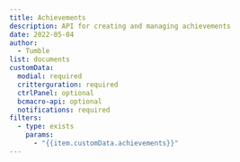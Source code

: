 ```yaml
---
title: Achievements
description: API for creating and managing achievements
date: 2022-05-04
author:
  - Tumble
list: documents
customData:
  modial: required
  critterguration: required
  ctrlPanel: optional
  bcmacro-api: optional
  notifications: required
filters:
  - type: exists
    params:
      - "{{item.customData.achievements}}"
---
```

